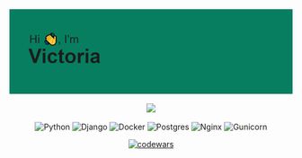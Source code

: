 <img src="https://github.com/Victoriafed/Victoriafed/blob/main/header.png">



<div align="center">

![](https://github-profile-summary-cards.vercel.app/api/cards/profile-details?username=Victoriafed&theme=solarized_dark)

![Python](https://img.shields.io/badge/python-3670A0?style=for-the-badge&logo=python&logoColor=ffdd54)
![Django](https://img.shields.io/badge/django-%23092E20.svg?style=for-the-badge&logo=django&logoColor=white)
![Docker](https://img.shields.io/badge/docker-%230db7ed.svg?style=for-the-badge&logo=docker&logoColor=white)
![Postgres](https://img.shields.io/badge/postgres-%23316192.svg?style=for-the-badge&logo=postgresql&logoColor=white)
![Nginx](https://img.shields.io/badge/nginx-%23009639.svg?style=for-the-badge&logo=nginx&logoColor=white)
![Gunicorn](https://img.shields.io/badge/gunicorn-%298729.svg?style=for-the-badge&logo=gunicorn&logoColor=white)

[![codewars](https://www.codewars.com/users/Victoriafed/badges/small)](https://www.codewars.com/users/Victoriafed) 
</div>
